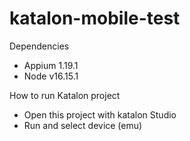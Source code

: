 # katalon-mobile-test

Dependencies
- Appium 1.19.1
- Node v16.15.1

How to run Katalon project
- Open this project with katalon Studio
- Run and select device (emu)
